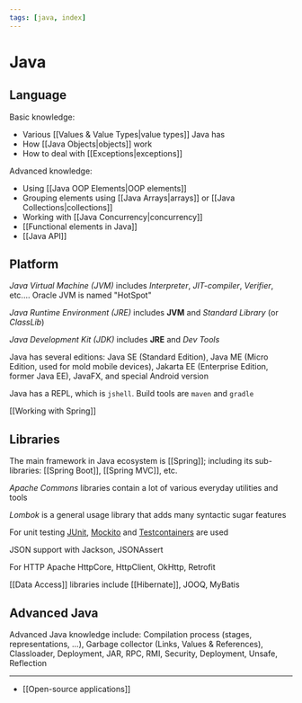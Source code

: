 ```yaml
---
tags: [java, index]
---
```


# Java

## Language

Basic knowledge:

- Various [[Values & Value Types|value types]] Java has
- How [[Java Objects|objects]] work
- How to deal with [[Exceptions|exceptions]]

Advanced knowledge:

- Using [[Java OOP Elements|OOP elements]]
- Grouping elements using [[Java Arrays|arrays]] or [[Java Collections|collections]]
- Working with [[Java Concurrency|concurrency]]
- [[Functional elements in Java]]
- [[Java API]]

## Platform

_Java Virtual Machine (JVM)_ includes _Interpreter_, _JIT-compiler_, _Verifier_, etc.... Oracle JVM is named "HotSpot"

_Java Runtime Environment (JRE)_ includes **JVM** and _Standard Library_ (or _ClassLib_)

_Java Development Kit (JDK)_ includes **JRE** and _Dev Tools_

Java has several editions: Java SE (Standard Edition), Java ME (Micro Edition, used for mold mobile devices), Jakarta EE (Enterprise Edition, former Java EE), JavaFX, and special Android version

Java has a REPL, which is `jshell`. Build tools are `maven` and `gradle`

[[Working with Spring]]

## Libraries

The main framework in Java ecosystem is [[Spring]]; including its sub-libraries: [[Spring Boot]], [[Spring MVC]], etc.

_Apache Commons_ libraries contain a lot of various everyday utilities and tools

_Lombok_ is a general usage library that adds many syntactic sugar features

For unit testing [JUnit](https://junit.org/junit5/docs/current/user-guide/),
[Mockito](https://site.mockito.org/) and [Testcontainers](https://www.testcontainers.org/) are used

JSON support with Jackson, JSONAssert

For HTTP Apache HttpCore, HttpClient, OkHttp, Retrofit

[[Data Access]] libraries include [[Hibernate]], JOOQ, MyBatis

## Advanced Java

Advanced Java knowledge include: Compilation process (stages, representations, ...), Garbage collector (Links, Values & References), Classloader, Deployment, JAR, RPC, RMI, Security, Deployment, Unsafe, Reflection

---

- [[Open-source applications]]

